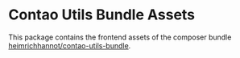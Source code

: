 # Contao Utils Bundle Assets

This package contains the frontend assets of the composer bundle [heimrichhannot/contao-utils-bundle](https://github.com/heimrichhannot/contao-utils-bundle).
